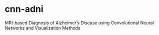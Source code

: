 # cnn-adni
MRI-based Diagnosis of Alzheimer’s Disease using Convolutional Neural Networks and Visualization Methods
